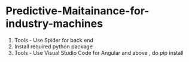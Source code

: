 # Predictive-Maitainance-for-industry-machines

1) Tools - Use Spider for back end 
2) Install required python package
3) Tools - Use Visual Studio Code for Angular  and above , do pip install

